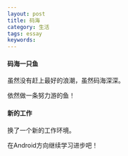 ```yaml
---
layout: post
title: 码海
category: 生活
tags: essay
keywords: 
---
```


#### 码海一只鱼

虽然没有赶上最好的浪潮，虽然码海深深。

依然做一条努力游的鱼！

#### 新的工作

换了一个新的工作环境。

在Android方向继续学习进步吧！



